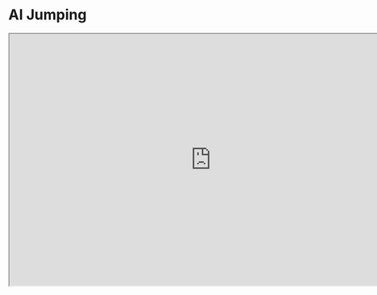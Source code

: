 # AI Jumping

<p><iframe title="YouTube video player" src="https://www.youtube.com/embed/lDyl30LxLTs?si=GUHOrFZzu8PFqTbk" width="800" height="500" allowfullscreen="allowfullscreen" allow="accelerometer; autoplay; clipboard-write; encrypted-media; gyroscope; picture-in-picture; web-share"></iframe></p>